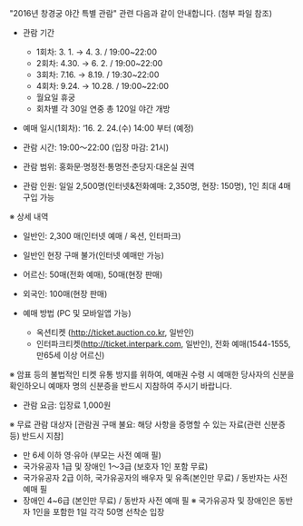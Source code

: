 "2016년 창경궁 야간 특별 관람" 관련 다음과 같이 안내합니다. (첨부 파일 참조)

- 관람 기간
  - 1회차: 3. 1. → 4. 3. / 19:00~22:00
  - 2회차: 4.30. → 6. 2. / 19:00~22:00
  - 3회차: 7.16. → 8.19. / 19:30~22:00
  - 4회차: 9.24. → 10.28. / 19:00~22:00
  * 월요일 휴궁
  * 회차별 각 30일 연중 총 120일 야간 개방

- 예매 일시(1회차): ‘16. 2. 24.(수) 14:00 부터 (예정)

- 관람 시간: 19:00～22:00 (입장 마감: 21시)

- 관람 범위: 홍화문·명정전·통명전·춘당지·대온실 권역

- 관람 인원: 일일 2,500명(인터넷&전화예매: 2,350명, 현장: 150명), 1인 최대 4매 구입 가능

※ 상세 내역
  - 일반인: 2,300 매(인터넷 예매 / 옥션, 인터파크)
  * 일반인 현장 구매 불가(인터넷 예매만 가능)
  - 어르신: 50매(전화 예매), 50매(현장 판매)
  - 외국인: 100매(현장 판매)

- 예매 방법 (PC 및 모바일앱 가능)
  - 옥션티켓 (http://ticket.auction.co.kr, 일반인)
  - 인터파크티켓(http://ticket.interpark.com, 일반인), 전화 예매(1544-1555, 만65세 이상 어르신)

※ 암표 등의 불법적인 티켓 유통 방지를 위하여, 예매권 수령 시 예매한 당사자의 신분을 확인하오니 예매자 명의 신분증을 반드시 지참하여 주시기 바랍니다.

- 관람 요금: 입장료 1,000원

※ 무료 관람 대상자 [관람권 구매 불요: 해당 사항을 증명할 수 있는 자료(관련 신분증 등) 반드시 지참]
  - 만 6세 이하 영·유아 (부모는 사전 예매 필)
  - 국가유공자 1급 및 장애인 1～3급 (보호자 1인 포함 무료)
  - 국가유공자 2급 이하, 국가유공자의 배우자 및 유족(본인만 무료) / 동반자는 사전 예매 필
  - 장애인 4~6급 (본인만 무료) / 동반자 사전 예매 필
※ 국가유공자 및 장애인은 동반자 1인을 포함한 1일 각각 50명 선착순 입장
